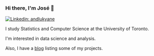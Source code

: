 ### Hi there, I'm José 👋
[![Linkedin: andlukyane](https://img.shields.io/badge/-José%20Casas-blue?style=flat-square&logo=Linkedin&logoColor=white&link=https://www.linkedin.com/in/josecasasn/)](https://www.linkedin.com/in/josecasasn/)

I study Statistics and Computer Science at the University of Toronto.

I'm interested in data science and analysis.

Also, I have a [blog](https://www.jcasasn.github.io/) listing some of my projects.
